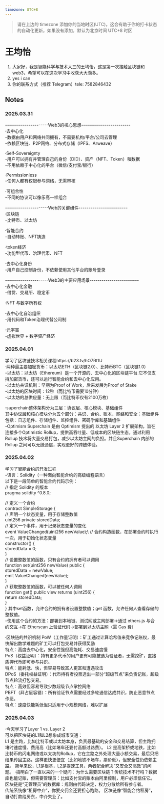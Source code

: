```yaml
---
timezone: UTC+8
---
```


> 请在上边的 timezone 添加你的当地时区(UTC)，这会有助于你的打卡状态的自动化更新，如果没有添加，默认为北京时间 UTC+8 时区


# 王均怡

1. 大家好，我是智能科学与技术大三的王均怡，这是第一次接触区块链和web3，希望可以在这次学习中收获大大滴多。
2. yes i can
3. 你的联系方式（推荐 Telegram）tele: 7582846432

## Notes

<!-- Content_START -->

### 2025.03.31

----------------------Web3的核心思想-------------------------\
·去中心化\
-数据由用户和网络共同拥有，不需要机构/平台/公司去管理\
-依赖区块链、P2P网络、分布式存储（IPFS、Arweave）

·Self-Sovereignty\
-用户可以拥有并管理自己的身份（DID）、资产（NFT、Token）和数据\
-不用依赖于中心化的平台（微信/支付宝/银行）

·Permissionless\
-任何人都有权限参与网络，无需审核

·可组合性\
-不同的协议可以像乐高一样组合

----------------------Web的关键组件-------------------------\
·区块链\
-比特币、以太坊

·智能合约\
-自动转账、NFT铸造

·token经济\
-功能型代币、治理代币、NFT

·去中心化身份\
-用户自己控制身份，不依赖使用其他平台的账号登录

----------------------Web3的主要应用场景-------------------------\
·去中心化金融\
-借贷、交易所、稳定币

·NFT 与数字所有权

·去中心化自治组织\
-用代码和Token治理代替公司制

·元宇宙\
-虚拟世界 + 数字资产经济

### 2025.04.01
学习了区块链技术相关课程https://b23.tv/hO7Rt1U\
·两种最主要加密货币：以太坊ETH（区块链2.0）、比特币BTC（区块链1.0）\
-以太坊：以太坊（Ethereum）是一个开源的、去中心化的区块链平台.它不仅支持加密货币，还可以运行智能合约和去中心化应用。\
-以太坊共识机制：早期为Proof of Work，后来发展为Proof of Stake\
-以太坊的区块时间：12秒（而比特币需要10分钟）\
-以太坊的总供应量：无上限（而比特币仅有2100万枚）

·superchain整体架构分为三层：协议层、核心模块、基础组件\
其中协议层和核心模块分为五个部分：共识、合约、账本、网络和安全；基础组件包括：日志组件、存储组件、监控组件、密码学库和基础组件\
-Optimism Superchain 是由 Optimism 提出的 以太坊 Layer 2 扩展架构，旨在连接多个Optimistic Rollup，提供高吞吐量、低成本的区块链生态。通过利用 Rollup 技术将大量交易打包，减少以太坊主网的负担。并且Superchain 内部的 Rollup 之间可以无缝通信，实现更好的跨链体验。

### 2025.04.02
学习了智能合约的开发过程\
-语言：Solidity（一种面向智能合约的高级编程语言）\
以下是一段简单的智能合约代码示例：\
// 指定 Solidity 的版本\
pragma solidity ^0.8.0;
 
// 定义一个合约\
contract SimpleStorage {\
    // 声明一个状态变量，用于存储整数值\
    uint256 private storedData;\
    // 定义一个事件，用于记录状态变量的变化\
    event ValueChanged(uint256 newValue);\ 
    // 合约构造函数，在部署合约时执行一次，用于初始化状态变量\
    constructor() {\
        storedData = 0;\
    }\
    // 设置整数值的函数，只有合约的拥有者可以调用\
    function set(uint256 newValue) public {\
        storedData = newValue;\
        emit ValueChanged(newValue);\
    }\
    // 获取整数值的函数，可以被任何人调用\
    function get() public view returns (uint256) {\
        return storedData;\
    }\
}
其中set函数，允许合约的拥有者设置整数值；get 函数，允许任何人查看存储的整数值。\
-使用这个合约的方法：部署到本地链、测试网或主网部署->通过 ethers.js 与合约交互->在 Etherscan 上验证代码->部署到以太坊主网（需 Gas 费）

·区块链的共识机制
PoW（工作量证明）：矿工通过计算哈希值来竞争记账权，最快解出数学难题的矿工可以打包交易并获得奖励\
特点：高度去中心化，安全性强但高能耗、交易速度慢\
PoS（权益证明）：持有更多代币的用户更有可能被选为验证者，无需挖矿，直接质押代币即可参与共识。\
特点：能耗低、快，但容易导致富人更富和遭遇攻击\
DPoS（委托权益证明）：代币持有者投票选出一部分“超级节点”来负责记账，超级节点轮流打包交易。\
特点：高效但容易导致少数超级节点掌控网络\
PBFT（拜占庭容错）：所有验证节点需要经过多轮通信达成共识，防止恶意节点作恶。\
特点：速度快能耗低但只适用于小规模网络，难以扩展

### 2025.04.03
·今天学习了Layer 1 vs. Layer 2 \
可以把区块链的L1和L2想象成城市交通：\
L1 是主路，比如比特币或以太坊本身，负责最基础的安全和交易结算，但主路拥堵时速度慢、费用高（比如堵车还要付高额过路费）。
L2 是高架桥或地铁，比如比特币的闪电网络或以太坊的Rollup，它在主路之外处理大量小额交易，最后只把结果传回主路。这样更快更便宜（比如地铁不堵车，票价低），但安全性仍依赖主路。
简单来说，L1是根基，L2是提速工具，两者配合解决“又安全又高效”的问题。
·搞明白了一直以来的一个疑问：为什么需要区块链？传统技术不行吗？数据库也能记账，但需要管理员：比如支付宝的账本由阿里控制，用户必须信任它。
区块链是“无管理员”的数据库：规则由代码决定，权力分散给所有参与者。\
传统系统像“租房中介”，你要交佣金还要担心跑路。
区块链像“智能合约租房”，自动打款给房东，中介失业了。



<!-- Content_END -->
